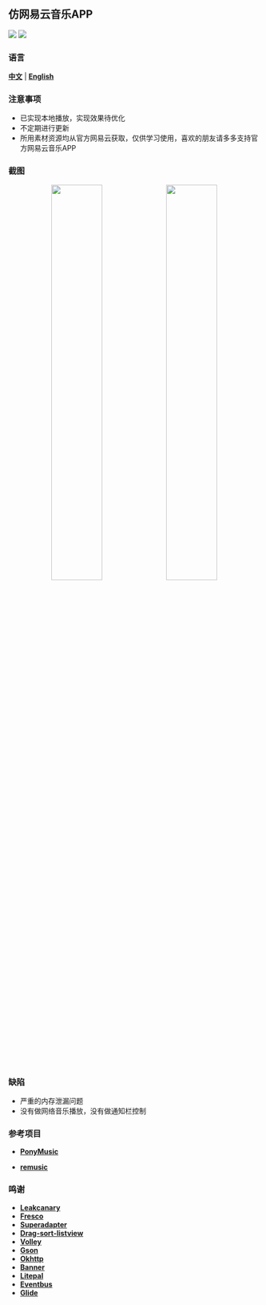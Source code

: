 ## 仿网易云音乐APP

![](https://img.shields.io/badge/license-Apache%202-blue.svg)
[![](https://img.shields.io/badge/API-19-orange.svg)](https://android-arsenal.com/api?level=19)

### 语言
[**中文**](https://github.com/GiitSmile/ImitateNetEasyCloud/edit/master/README.md) | [**English**](https://github.com/GiitSmile/ImitateNetEasyCloud/blob/master/README_EN.md)

### 注意事项
- 已实现本地播放，实现效果待优化
- 不定期进行更新
- 所用素材资源均从官方网易云获取，仅供学习使用，喜欢的朋友请多多支持官方网易云音乐APP

### 截图

<p align="center">
<img src="http://oasusatoz.bkt.clouddn.com/device-2016-11-14-100006.png" width = "45%" height="45%"/>

<img src="http://oasusatoz.bkt.clouddn.com/device-2016-11-14-100224.png" width = "45%" height="45%"/>

</p>

### 缺陷

- 严重的内存泄漏问题
- 没有做网络音乐播放，没有做通知栏控制

### 参考项目
- [**PonyMusic**](https://github.com/ChanWong21/PonyMusic)

- [**remusic**](https://github.com/aa112901/remusic)

### 鸣谢
- [**Leakcanary**](https://github.com/square/leakcanary)
- [**Fresco**](https://github.com/facebook/fresco)
- [**Superadapter**](https://github.com/byteam/SuperAdapter)
- [**Drag-sort-listview**](https://github.com/bauerca/drag-sort-listview)
- [**Volley**](https://github.com/mcxiaoke/android-volley)
- [**Gson**](https://github.com/google/gson)
- [**Okhttp**](https://github.com/square/okhttp)
- [**Banner**](https://github.com/youth5201314/banner)
- [**Litepal**](https://github.com/LitePalFramework/LitePal)
- [**Eventbus**](https://github.com/greenrobot/EventBus)
- [**Glide**](https://github.com/bumptech/glide)
